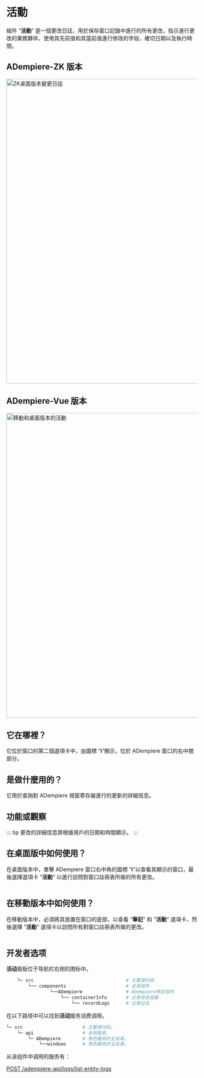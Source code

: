 # 活動

組件 “**活動**” 是一個更改日誌，用於保存窗口記錄中進行的所有更改，指示進行更改的業務夥伴，使用其先前值和其當前值進行修改的字段，確切日期以及執行時間。

## ADempiere-ZK 版本

<img :src="$withBase('/images/components/activity/zk-desktop-version-activity.png')" alt="ZK桌面版本變更日誌" width="800px">

## ADempiere-Vue 版本

<img :src="$withBase('/images/components/activity/ui-version-activity.png')" alt="移動和桌面版本的活動" width="800px">

## 它在哪裡？

它位於窗口的第二個選項卡中，由圖標 “**i**”顯示，位於 ADempiere 窗口的右中間部分。

## 是做什麼用的？

它用於查詢對 ADempiere 視窗寄存器進行的更新的詳細信息。

## 功能或觀察

::: tip
更改的詳細信息將根據用戶的日期和時間顯示。
:::

## 在桌面版中如何使用？

在桌面版本中，單擊 ADempiere 窗口右中角的圖標 “**i**”以查看其顯示的窗口，最後選擇選項卡 “**活動**” 以進行訪問對窗口註冊表所做的所有更改。

<img :src="$withBase('/images/components/activity/how-to-use-it-in-the-desktop-version.gif')" />

## 在移動版本中如何使用？

在移動版本中，必須將其放置在窗口的底部，以查看 “**筆記**” 和 “**活動**” 選項卡，然後選擇 “**活動**” 選項卡以訪問所有對窗口註冊表所做的更改。

<img :src="$withBase('/images/components/activity/how-to-use-it-in-the-mobile-version.gif')" />

## 开发者选项

**活动**面板位于导航栏右侧的图标中。

```bash
    └─ src                                  # 主要源代码
        └── components                      # 全局组件
                └──ADempiere                # ADempiere特定组件
                    └── containerInfo       # 记录信息容器
                        └── recordLogs      # 记录日志
```

在以下路径中可以找到**活动**服务消费调用。

```bash
└─ src                      # 主要源代码。
    └─ api                  # 全局服务。
        └─ ADempiere        # 角色服务的主目录。
            └──windows      # 角色服务的主目录。
```

从该组件中调用的服务有：<br>

[POST /adempiere-api/logs/list-entity-logs](https://adempiere.github.io/proxy-adempiere-api/guide/default-modules/adempiere-api/user-log.html#post-adempiere-api-logs-list-entity-logs)